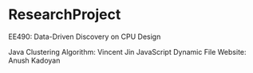 # ResearchProject
EE490: Data-Driven Discovery on CPU Design

Java Clustering Algorithm: Vincent Jin
JavaScript Dynamic File Website: Anush Kadoyan
